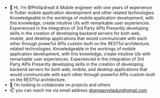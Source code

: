 - 👋 Hi, I’m @Phillip4reall
A Mobile engineer with one years of experience in flutter mobile application development and other related technologies. Knowledgeable in the workings of mobile application development, with this knowledge, create intuitive UIs with remarkable user experiences. Experienced in the integration of 3rd Party APIs Presently developing skills in the creation of developing backend servers for both web, mobile, and desktop applications that would communicate with each other through powerful APIs custom-built on the RESTful architecture. related technologies. Knowledgeable in the workings of mobile application development, with this knowledge, create intuitive UIs with remarkable user experiences. Experienced in the integration of 3rd Party APIs Presently developing skills in the creation of developing backend servers for both web, mobile, and desktop applications that would communicate with each other through powerful APIs custom-built on the RESTful architecture.
- 💞️ I’m looking to collaborate on projects and others 
- 📫 you can reach me via email address gbengaoyeladun@gmail.com

<!---
Phillip4reall/Phillip4reall is a ✨ special ✨ repository because its `README.md` (this file) appears on your GitHub profile.
You can click the Preview link to take a look at your changes.
--->
